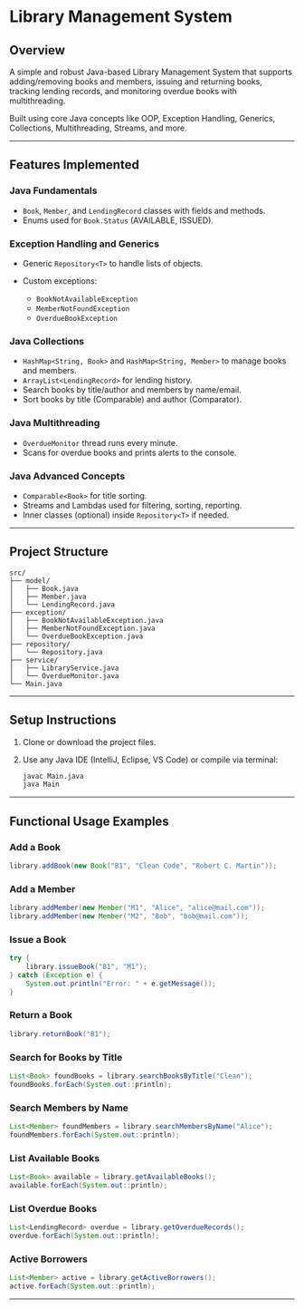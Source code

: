 
# Library Management System

##  Overview

A simple and robust Java-based Library Management System that supports adding/removing books and members, issuing and returning books, tracking lending records, and monitoring overdue books with multithreading.

Built using core Java concepts like OOP, Exception Handling, Generics, Collections, Multithreading, Streams, and more.

---

## Features Implemented

### Java Fundamentals

* `Book`, `Member`, and `LendingRecord` classes with fields and methods.
* Enums used for `Book.Status` (AVAILABLE, ISSUED).

### Exception Handling and Generics

* Generic `Repository<T>` to handle lists of objects.
* Custom exceptions:

    * `BookNotAvailableException`
    * `MemberNotFoundException`
    * `OverdueBookException`

### Java Collections

* `HashMap<String, Book>` and `HashMap<String, Member>` to manage books and members.
* `ArrayList<LendingRecord>` for lending history.
* Search books by title/author and members by name/email.
* Sort books by title (Comparable) and author (Comparator).

### Java Multithreading

* `OverdueMonitor` thread runs every minute.
* Scans for overdue books and prints alerts to the console.

### Java Advanced Concepts

* `Comparable<Book>` for title sorting.
* Streams and Lambdas used for filtering, sorting, reporting.
* Inner classes (optional) inside `Repository<T>` if needed.

---

## Project Structure

```
src/
├── model/
│   ├── Book.java
│   ├── Member.java
│   └── LendingRecord.java
├── exception/
│   ├── BookNotAvailableException.java
│   ├── MemberNotFoundException.java
│   └── OverdueBookException.java
├── repository/
│   └── Repository.java
├── service/
│   ├── LibraryService.java
│   └── OverdueMonitor.java
└── Main.java
```

---

## Setup Instructions

1. Clone or download the project files.
2. Use any Java IDE (IntelliJ, Eclipse, VS Code) or compile via terminal:

   ```sh
   javac Main.java
   java Main
   ```


---

##  Functional Usage Examples

###  Add a Book

```java
library.addBook(new Book("B1", "Clean Code", "Robert C. Martin"));
```

###  Add a Member

```java
library.addMember(new Member("M1", "Alice", "alice@mail.com"));
library.addMember(new Member("M2", "Bob", "bob@mail.com"));
```

###  Issue a Book

```java
try {
    library.issueBook("B1", "M1");
} catch (Exception e) {
    System.out.println("Error: " + e.getMessage());
}
```

###  Return a Book

```java
library.returnBook("B1");
```

###  Search for Books by Title

```java
List<Book> foundBooks = library.searchBooksByTitle("Clean");
foundBooks.forEach(System.out::println);
```

###  Search Members by Name

```java
List<Member> foundMembers = library.searchMembersByName("Alice");
foundMembers.forEach(System.out::println);
```

###  List Available Books

```java
List<Book> available = library.getAvailableBooks();
available.forEach(System.out::println);
```

###  List Overdue Books

```java
List<LendingRecord> overdue = library.getOverdueRecords();
overdue.forEach(System.out::println);
```

###  Active Borrowers

```java
List<Member> active = library.getActiveBorrowers();
active.forEach(System.out::println);
```
---
